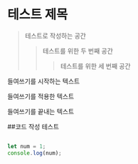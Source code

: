 # 테스트 제목

> 테스트로 작성하는 공간
> > 테스트를 위한 두 번째 공간
> > > 테스트를 위한 세 번째 공간

들여쓰기를 시작하는 텍스트

  들여쓰기를 적용한 텍스트
  
들여쓰기를 끝내는 텍스트

##코드 작성 테스트

```javascript

let num = 1;
console.log(num);

```
